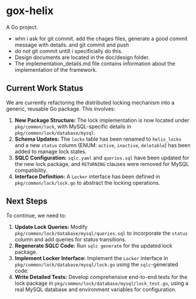# gox-helix

A Go project.

- whn i ask for git commit.  add the chages files, generate a good commit message with details. and git commit and push
- do not git commit untill i specificially do this.
- Design documents are located in the doc/design folder.
- The implementation_details.md file contains information about the implementation of the framework.

## Current Work Status

We are currently refactoring the distributed locking mechanism into a generic, reusable Go package. This involves:

1.  **New Package Structure:** The lock implementation is now located under `pkg/common/lock`, with MySQL-specific details in `pkg/common/lock/database/mysql`.
2.  **Schema Updates:** The `locks` table has been renamed to `helix_locks` and a new `status` column (ENUM: `active`, `inactive`, `deletable`) has been added to manage lock states.
3.  **SQLC Configuration:** `sqlc.yaml` and `queries.sql` have been updated for the new lock package, and `RETURNING` clauses were removed for MySQL compatibility.
4.  **Interface Definition:** A `Locker` interface has been defined in `pkg/common/lock/lock.go` to abstract the locking operations.

## Next Steps

To continue, we need to:

1.  **Update Lock Queries:** Modify `pkg/common/lock/database/mysql/queries.sql` to incorporate the `status` column and add queries for status transitions.
2.  **Regenerate SQLC Code:** Run `sqlc generate` for the updated lock package.
3.  **Implement Locker Interface:** Implement the `Locker` interface in `pkg/common/lock/database/mysql/lock.go` using the `sqlc`-generated code.
4.  **Write Detailed Tests:** Develop comprehensive end-to-end tests for the lock package in `pkg/common/lock/database/mysql/lock_test.go`, using a real MySQL database and environment variables for configuration.
